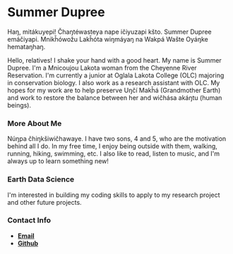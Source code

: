 # Summer Dupree

Haŋ, mitákuyepi! Čhaŋtéwasteya nape ičiyuzapi kšto. Summer Dupree emáčiyapi. Mnikȟówožu Lakȟóta wiŋmáyaŋ na Wakpá Wašte Oyáŋke hemataŋhaŋ.

Hello, relatives! I shake your hand with a good heart. My name is Summer Dupree. I'm a Mnicoujou Lakota woman from the Cheyenne River Reservation. I'm currently a junior at Oglala Lakota College (OLC) majoring in conservation biology. I also work as a research assistant with OLC. My hopes for my work are to help preserve Uŋčí Makȟá (Grandmother Earth) and work to restore the balance between her and wičhása akáŋtu (human beings).

### More About Me
Núŋpa čhiŋkšiwičhawaye. I have two sons, 4 and 5, who are the motivation behind all I do. In my free time,  I enjoy being outside with them, walking, running, hiking, swimming, etc. I also like to read, listen to music, and I'm always up to learn something new! 

### Earth Data Science
I'm interested in building my coding skills to apply to my research project and other future projects.

### Contact Info
* <a href = "mailto:sdupree27886@olc.edu" target="_blank">**Email** </a>
* [**Github**](https://github.com/sdupree27886)
